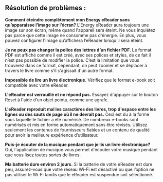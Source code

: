 ## Résolution de problèmes :

**Comment éteindre complètement mon Energy eReader sans qu’apparaisse l’image sur l’écran?**
L'Energy eReader aura toujours une image sur son écran, même quand l'appareil sera éteint. Ne vous inquiétez pas parce que cette image ne consomme pas d'énergie. En plus, vous pouvez configurer l'image qu’affichera l’eReader lorsqu’il sera éteint. 

**Je ne peux pas changer la police des lettres d’un fichier PDF.**
Le format PDF est affiché comme il est créé, avec ses polices et styles, de ce fait il n’est pas possible de modifier la police. C’est la limitation que vous trouverez dans ce format, cependant, on peut zoomer et se déplacer à travers le livre comme s'il s'agissait d'un autre format. 

**Impossible de lire un livre électronique.**
Vérifiez que le format e-book soit compatible avec votre eReader. 

**L'eReader est verrouillé et ne répond pas.**
Essayez d'appuyer sur le bouton Reset à l'aide d'un objet pointu, comme une agrafe. 

**L'eReader reproduit mal les caractères des livres, trop d'espace entre les lignes ou des sauts de page où il ne devrait pas.**
Ceci est du à la forme sous laquelle le fichier a été numérisé. De nombreux e-books sont numérisés et mis en forme automatiquement sans être révisés. Utilisez seulement les contenus de fournisseurs fiables et un contenu de qualité pour avoir la meilleure expérience d’utilisateur. 

**Puis-je écouter de la musique pendant que je lis un livre électronique?**
Oui, l'application de musique vous permet d'écouter votre musique pendant que vous lisez toutes sortes de livres. 

**Ma batterie dure environ 2 jours.**
Si la batterie de votre eReader est dure peu, assurez-vous que votre réseau Wi-Fi est désactivé ou que l’option ne pas utiliser le Wi-Fi tandis que le eReader est suspendue soit sélectionné.
